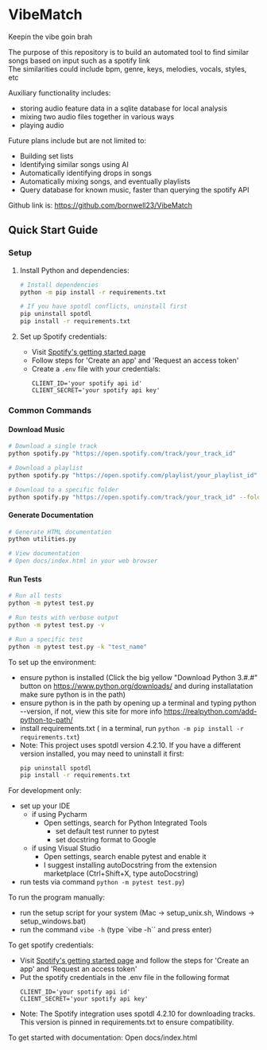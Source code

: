 # VibeMatch
Keepin the vibe goin brah

The purpose of this repository is to build an automated tool to find similar songs based on input such as a spotify link\
The similarities could include bpm, genre, keys, melodies, vocals, styles, etc

Auxiliary functionality includes:
* storing audio feature data in a sqlite database for local analysis
* mixing two audio files together in various ways
* playing audio

Future plans include but are not limited to:
* Building set lists
* Identifying similar songs using AI
* Automatically identifying drops in songs
* Automatically mixing songs, and eventually playlists
* Query database for known music, faster than querying the spotify API


Github link is: https://github.com/bornwell23/VibeMatch


## Quick Start Guide

### Setup
1. Install Python and dependencies:
   ```bash
   # Install dependencies
   python -m pip install -r requirements.txt
   
   # If you have spotdl conflicts, uninstall first
   pip uninstall spotdl
   pip install -r requirements.txt
   ```

2. Set up Spotify credentials:
   * Visit [Spotify's getting started page](https://developer.spotify.com/documentation/web-api/tutorials/getting-started#create-an-app)
   * Follow steps for 'Create an app' and 'Request an access token'
   * Create a `.env` file with your credentials:
     ```
     CLIENT_ID='your spotify api id'
     CLIENT_SECRET='your spotify api key'
     ```

### Common Commands

#### Download Music
```bash
# Download a single track
python spotify.py "https://open.spotify.com/track/your_track_id"

# Download a playlist
python spotify.py "https://open.spotify.com/playlist/your_playlist_id"

# Download to a specific folder
python spotify.py "https://open.spotify.com/track/your_track_id" --folder "songs/my_folder"
```

#### Generate Documentation
```bash
# Generate HTML documentation
python utilities.py

# View documentation
# Open docs/index.html in your web browser
```

#### Run Tests
```bash
# Run all tests
python -m pytest test.py

# Run tests with verbose output
python -m pytest test.py -v

# Run a specific test
python -m pytest test.py -k "test_name"
```

To set up the environment:
* ensure python is installed (Click the big yellow "Download Python 3.#.#" button on https://www.python.org/downloads/ and during installatation make sure python is in the path)
* ensure python is in the path by opening up a terminal and typing python --version, if not, view this site for more info https://realpython.com/add-python-to-path/
* install requirements.txt ( in a terminal, run `python -m pip install -r requirements.txt`)
* Note: This project uses spotdl version 4.2.10. If you have a different version installed, you may need to uninstall it first:
  ```bash
  pip uninstall spotdl
  pip install -r requirements.txt
  ```

For development only:
* set up your IDE
  * if using Pycharm
    * Open settings, search for Python Integrated Tools
      * set default test runner to pytest
      * set docstring format to Google
  * if using Visual Studio
    * Open settings, search enable pytest and enable it
    * I suggest installing autoDocstring from the extension marketplace (Ctrl+Shift+X, type autoDocstring)
* run tests via command `python -m pytest test.py`)

To run the program manually:
* run the setup script for your system (Mac -> setup_unix.sh, Windows -> setup_windows.bat)
* run the command `vibe -h` (type `vibe -h`` and press enter)

To get spotify credentials:
* Visit [Spotify's getting started page](https://developer.spotify.com/documentation/web-api/tutorials/getting-started#create-an-app) and follow the steps for 'Create an app' and 'Request an access token'
* Put the spotify credentials in the .env file in the following format
  ```
  CLIENT_ID='your spotify api id'
  CLIENT_SECRET='your spotify api key'
  ```
* Note: The Spotify integration uses spotdl 4.2.10 for downloading tracks. This version is pinned in requirements.txt to ensure compatibility.

To get started with documentation:
Open docs/index.html
